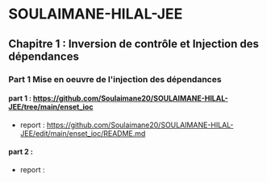 # SOULAIMANE-HILAL-JEE
## Chapitre 1 : Inversion de contrôle et Injection des dépendances


### Part 1 Mise en oeuvre de l'injection des dépendances


#### part 1 : https://github.com/Soulaimane20/SOULAIMANE-HILAL-JEE/tree/main/enset_ioc

- report : https://github.com/Soulaimane20/SOULAIMANE-HILAL-JEE/edit/main/enset_ioc/README.md

#### part 2 :

- report : 
